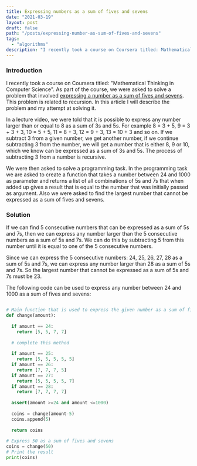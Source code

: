 ```yaml
---
title: Expressing numbers as a sum of fives and sevens
date: "2021-03-19"
layout: post
draft: false
path: "/posts/expressing-number-as-sum-of-fives-and-sevens"
tags:
  - "algorithms"
description: "I recently took a course on Coursera titled: Mathematical Thinking in Computer Science. As part of the course, we were asked to solve a problem that involved expressing a number as a sum of fives and sevens. This problem is related to recursion. In this article I will describe the problem and my attempt at solving it."
---
```


### Introduction

I recently took a course on Coursera titled: "Mathematical Thinking in Computer Science". As part of the course, we were asked to solve a problem that involved [expressing a number as a sum of fives and sevens](https://coursera.org/share/017661ca94d10a999503f953dfa0334d). This problem is related to recursion. In this article I will describe the problem and my attempt at solving it.

In a lecture video, we were told that it is possible to express any number larger than or equal to 8 as a sum of 3s and 5s. For example 8 = 3 + 5, 9 = 3 + 3 + 3, 10 = 5 + 5, 11 = 8 + 3, 12 = 9 + 3, 13 = 10 + 3 and so on. If we subtract 3 from a given number, we get another number, if we continue subtracting 3 from the number, we will get a number that is either 8, 9 or 10, which we know can be expressed as a sum of 3s and 5s. The process of subtracting 3 from a number is recursive.

We were then asked to solve a programming task. In the programming task we are asked to create a function that takes a number between 24 and 1000 as parameter and returns a list of all combinations of 5s and 7s that when added up gives a result that is equal to the number that was initially passed as argument. Also we were asked to find the largest number that cannot be expressed as a sum of fives and sevens.

### Solution

If we can find 5 consecutive numbers that can be expressed as a sum of 5s and 7s, then we can express any number larger than the 5 consecutive numbers as a sum of 5s and 7s. We can do this by subtracting 5 from this number until it is equal to one of the 5 consecutive numbers.

Since we can express the 5 consecutive numbers: 24, 25, 26, 27, 28 as a sum of 5s and 7s, we can express any number larger than 28 as a sum of 5s and 7s. So the largest number that cannot be expressed as a sum of 5s and 7s must be 23.

The following code can be used to express any number between 24 and 1000 as a sum of fives and sevens:

```python

# Main function that is used to express the given number as a sum of fives and sevens
def change(amount):
  
  if amount == 24:
    return [5, 5, 7, 7]
    
  # complete this method
  
  if amount == 25:
    return [5, 5, 5, 5, 5]
  if amount == 26:
    return [7, 7, 7, 5]
  if amount == 27:
    return [5, 5, 5, 5, 7]    
  if amount == 28:
    return [7, 7, 7, 7]    
            
  assert(amount >=24 and amount <=1000)
  
  coins = change(amount-5)
  coins.append(5)
  
  return coins
  
# Express 50 as a sum of fives and sevens
coins = change(50)
# Print the result
print(coins)
```
